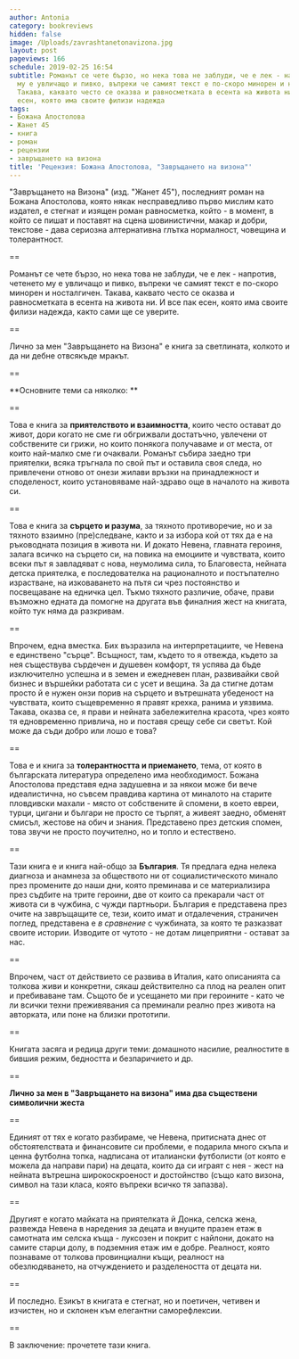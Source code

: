 ```yaml
---
author: Antonia
category: bookreviews
hidden: false
image: /Uploads/zavrashtanetonavizona.jpg
layout: post
pageviews: 166
schedule: 2019-02-25 16:54
subtitle: Романът се чете бързо, но нека това не заблуди, че е лек - напротив, четенето
  му е увличащо и пивко, въпреки че самият текст е по-скоро минорен и носталгичен.
  Такава, каквато често се оказва и равносметката в есента на живота ни. И все пак
  есен, която има своите филизи надежда
tags:
- Божана Апостолова
- Жанет 45
- книга
- роман
- рецензии
- завръщането на визона
title: 'Рецензия: Божана Апостолова, "Завръщането на визона"'
---
```


"Завръщането на Визона" (изд. "Жанет 45"), последният роман на Божана Апостолова, която някак несправедливо първо мислим като издател, е стегнат и изящен роман равносметка, който - в момент, в който се пишат и поставят на сцена шовинистични, макар и добри, текстове - дава сериозна алтернативна глътка нормалност, човещина и толерантност. 

\==

Романът се чете бързо, но нека това не заблуди, че е лек - напротив, четенето му е увличащо и пивко, въпреки че самият текст е по-скоро минорен и носталгичен. Такава, каквато често се оказва и равносметката в есента на живота ни. И все пак есен, която има своите филизи надежда, както сами ще се уверите. 

\==

Лично за мен "Завръщането на Визона" е книга за светлината, колкото и да ни дебне отвсякъде мракът. 

\==

**Основните теми са няколко: **

\==

Това е книга за **приятелството и взаимността**, които често остават до живот, дори когато не сме ги обгрижвали достатъчно, увлечени от собствените си грижи, но които понякога получаваме и от места, от които най-малко сме ги очаквали. Романът събира заедно три приятелки, всяка тръгнала по свой път и оставила своя следа, но привлечени отново от онези жилави връзки на принадлежност и споделеност, които установяваме най-здраво още в началото на живота си.

\==

Това е книга за **сърцето и разума**, за тяхното противоречие, но и за тяхното взаимно (пре)следване, както и за избора кой от тях да е на ръководната позиция в живота ни. И докато Невена, главната героиня, залага всичко на сърцето си, на повика на емоциите и чувствата, които всеки път я завладяват с нова, неумолима сила, то Благовеста, нейната детска приятелка, е последователка на рационалното и постъпателно израстване, на изковаването на пътя си чрез постоянство и посвещаване на едничка цел. Тъкмо тяхното различие, обаче, прави възможно едната да помогне на другата във финалния жест на книгата, който тук няма да разкривам.  

\== 

Впрочем, една вместка. Бих възразила на интерпретациите, че Невена е единствено "сърце". Всъщност, там, където то я отвежда, където за нея съществува сърдечен и душевен комфорт, тя успява да бъде изключително успешна и в земен и ежедневен план, развивайки свой бизнес и вършейки работата си с усет и вещина. За да стигне дотам просто й е нужен онзи порив на сърцето и вътрешната убеденост на чувствата, които същевременно я правят крехка, ранима и уязвима. Такава, оказва се, я прави и нейната забележителна красота, чрез която тя едновременно привлича, но и поставя срещу себе си светът. Кой може да съди добро или лошо е това?

\==

Това е и книга за **толерантността и приемането**, тема, от която в българската литература определено има необходимост. Божана Апостолова представя една задушевна и за някои може би вече идеалистична, но съвсем правдива картина от миналото на старите пловдивски махали - място от собствените й спомени, в което евреи, турци, цигани и българи не просто се търпят, а живеят заедно, обменят смисъл, жестове на обич и знания. Представено през детския спомен, това звучи не просто поучително, но и топло и естествено.

\==

Тази книга е и книга най-общо за **България**. Тя предлага една нелека диагноза и анамнеза за обществото ни от социалистическото минало през промените до наши дни, която преминава и се материализира през съдбите на трите героини, две от които са прекарали част от живота си в чужбина, с чужди партньори. България е представена през очите на завръщащите се, тези, които имат и отдалечения, страничен поглед, представена е _в сравнение_ с чужбината, за която те разказват своите истории. Изводите от чутото - не дотам лицеприятни - остават за нас. 

\== 

Впрочем, част от действието се развива в Италия, като описанията са толкова живи и конкретни, сякаш действително са плод на реален опит и пребиваване там. Същото бе и усещането ми при героините - като че ли всички техни преживявания са преминали реално през живота на авторката, или поне на близки прототипи. 

\==

Книгата засяга и редица други теми: домашното насилие, реалностите в бившия режим, бедността и безпаричието и др. 

\==

**Лично за мен в "Завръщането на визона" има два съществени символични жеста**

\==

Единият от тях е когато разбираме, че Невена, притисната днес от обстоятелствата и финансовите си проблеми, е подарила много скъпа и ценна футболна топка, надписана от италиански футболисти (от която е можела да направи пари) на децата, които да си играят с нея - жест на нейната вътрешна широкоскроеност и достойнство (също като визона, символ на тази класа, която въпреки всичко тя запазва). 

\==

Другият е когато майката на приятелката й Донка, селска жена, развежда Невена в наредения за децата и внуците празен етаж в самотната им селска къща - луксозен и покрит с найлони, докато на самите старци долу, в подземния етаж им е добре. Реалност, която познаваме от толкова провинциални къщи, реалност на обезлюдяването, на отчуждението и разделеността от децата ни. 

\==

И последно. Езикът в книгата е стегнат, но и поетичен, четивен и изчистен, но и склонен към елегантни саморефлексии. 

\==

В заключение: прочетете тази книга.